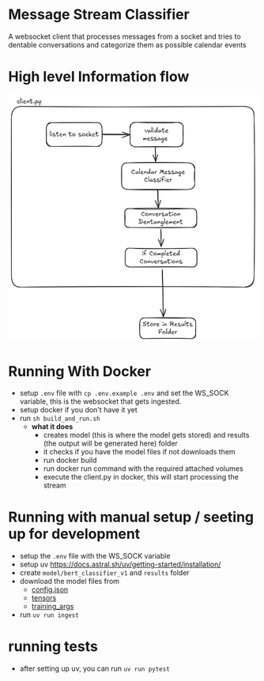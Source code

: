 # Message Stream Classifier

A websocket client that processes messages from a socket and tries to dentable conversations and categorize them as possible calendar events

# High level Information flow

<img title="flow" alt="high level flow" src="./images/very-high-level-flow.png">

# Running With Docker

- setup `.env` file with `cp .env.example .env` and set the WS_SOCK variable, this is the websocket that gets ingested.
- setup docker if you don't have it yet
- run `sh build_and_run.sh`
    - **what it does**
        - creates model (this is where the model gets stored) and results (the output will be generated here) folder
        - it checks if you have the model files if not downloads them
        - run docker build 
        - run docker run command with the required attached volumes
        - execute the client.py in docker, this will start processing the stream


# Running with manual setup / seeting up for development
- setup the `.env` file with the WS_SOCK variable
- setup uv https://docs.astral.sh/uv/getting-started/installation/ 
- create `model/bert_classifier_v1` and `results` folder
- download the model files from
    - [config.json](https://message-stream-classifier.s3.ca-central-1.amazonaws.com/model/bert-classifier-v1/config.json)
    - [tensors](https://message-stream-classifier.s3.ca-central-1.amazonaws.com/model/bert-classifier-v1/model.safetensors)
    - [training_args](https://message-stream-classifier.s3.ca-central-1.amazonaws.com/model/bert-classifier-v1/training_args.bin)
- run `uv run ingest`


# running tests

- after setting up uv, you can run `uv run pytest`